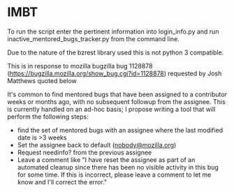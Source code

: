 # IMBT

To run the script enter the pertinent information into login_info.py and run inactive_mentored_bugs_tracker.py from the command line.

Due to the nature of the bzrest library used this is not python 3 compatible.

This is in response to mozilla bugzilla bug 1128878 (https://bugzilla.mozilla.org/show_bug.cgi?id=1128878) requested by Josh Matthews quoted below 

It's common to find mentored bugs that have been assigned to a contributor weeks or months ago, with no subsequent followup from the assignee. This is currently handled on an ad-hoc basis; I propose writing a tool that will perform the following steps:

* find the set of mentored bugs with an assignee where the last modified date is >3 weeks
* Set the assignee back to default (nobody@mozilla.org)
* Request needinfo? from the previous assignee
* Leave a comment like "I have reset the assignee as part of an automated cleanup since there has been no visible activity in this bug for some time. If this is incorrect, please leave a comment to let me know and I'll correct the error."
